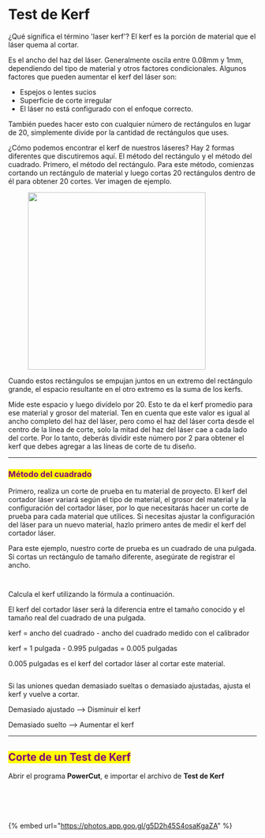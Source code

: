 # Test de Kerf

¿Qué significa el término 'laser kerf'? El kerf es la porción de material que el láser quema al cortar.&#x20;

Es el ancho del haz del láser. Generalmente oscila entre 0.08mm y 1mm, dependiendo del tipo de material y otros factores condicionales. Algunos factores que pueden aumentar el kerf del láser son:

* Espejos o lentes sucios
* Superficie de corte irregular
* El láser no está configurado con el enfoque correcto.

También puedes hacer esto con cualquier número de rectángulos en lugar de 20, simplemente divide por la cantidad de rectángulos que uses.

¿Cómo podemos encontrar el kerf de nuestros láseres? Hay 2 formas diferentes que discutiremos aquí. El método del rectángulo y el método del cuadrado. Primero, el método del rectángulo. Para este método, comienzas cortando un rectángulo de material y luego cortas 20 rectángulos dentro de él para obtener 20 cortes. Ver imagen de ejemplo.

<figure><img src="../.gitbook/assets/imagen_2023-11-12_230230473.png" alt="" width="360"><figcaption></figcaption></figure>

Cuando estos rectángulos se empujan juntos en un extremo del rectángulo grande, el espacio resultante en el otro extremo es la suma de los kerfs.&#x20;

Mide este espacio y luego divídelo por 20. Esto te da el kerf promedio para ese material y grosor del material. Ten en cuenta que este valor es igual al ancho completo del haz del láser, pero como el haz del láser corta desde el centro de la línea de corte, solo la mitad del haz del láser cae a cada lado del corte. Por lo tanto, deberás dividir este número por 2 para obtener el kerf que debes agregar a las líneas de corte de tu diseño.

***

### <mark style="color:purple;">Método del cuadrado</mark>

Primero, realiza un corte de prueba en tu material de proyecto. El kerf del cortador láser variará según el tipo de material, el grosor del material y la configuración del cortador láser, por lo que necesitarás hacer un corte de prueba para cada material que utilices. Si necesitas ajustar la configuración del láser para un nuevo material, hazlo primero antes de medir el kerf del cortador láser.

Para este ejemplo, nuestro corte de prueba es un cuadrado de una pulgada. Si cortas un rectángulo de tamaño diferente, asegúrate de registrar el ancho.&#x20;

<div>

<figure><img src="../.gitbook/assets/image (3) (1) (1).png" alt=""><figcaption></figcaption></figure>

 

<figure><img src="../.gitbook/assets/imagen_2023-11-12_230813906.png" alt=""><figcaption></figcaption></figure>

</div>

Calcula el kerf utilizando la fórmula a continuación.

El kerf del cortador láser será la diferencia entre el tamaño conocido y el tamaño real del cuadrado de una pulgada.

kerf = ancho del cuadrado - ancho del cuadrado medido con el calibrador

kerf = 1 pulgada - 0.995 pulgadas = 0.005 pulgadas

0.005 pulgadas es el kerf del cortador láser al cortar este material.

<figure><img src="../.gitbook/assets/image (4) (1) (1).png" alt=""><figcaption></figcaption></figure>

Si las uniones quedan demasiado sueltas o demasiado ajustadas, ajusta el kerf y vuelve a cortar.

Demasiado ajustado --> Disminuir el kerf

Demasiado suelto --> Aumentar el kerf

***

## <mark style="color:purple;">Corte de un Test de Kerf</mark>&#x20;

Abrir el programa **PowerCut**, e importar el archivo de **Test de Kerf**

<figure><img src="../.gitbook/assets/imagen_2023-11-12_182953237.png" alt=""><figcaption></figcaption></figure>

<div>

<figure><img src="../.gitbook/assets/imagen_2023-11-12_233031373.png" alt=""><figcaption></figcaption></figure>

 

<figure><img src="../.gitbook/assets/imagen_2023-11-12_233049961.png" alt=""><figcaption></figcaption></figure>

</div>

<figure><img src="../.gitbook/assets/imagen_2023-11-12_183103001.png" alt=""><figcaption></figcaption></figure>

<figure><img src="../.gitbook/assets/imagen_2023-11-12_183041455.png" alt=""><figcaption></figcaption></figure>

{% embed url="https://photos.app.goo.gl/g5D2h45S4osaKgaZA" %}

<figure><img src="../.gitbook/assets/image (5) (1).png" alt=""><figcaption></figcaption></figure>

<div>

<figure><img src="../.gitbook/assets/image (1) (1) (1) (1).png" alt=""><figcaption></figcaption></figure>

 

<figure><img src="../.gitbook/assets/imagen_2023-11-12_182655108.png" alt=""><figcaption></figcaption></figure>

 

<figure><img src="../.gitbook/assets/imagen_2023-11-12_182754369.png" alt=""><figcaption></figcaption></figure>

</div>

<figure><img src="../.gitbook/assets/imagen_2023-11-12_182732623.png" alt=""><figcaption></figcaption></figure>
